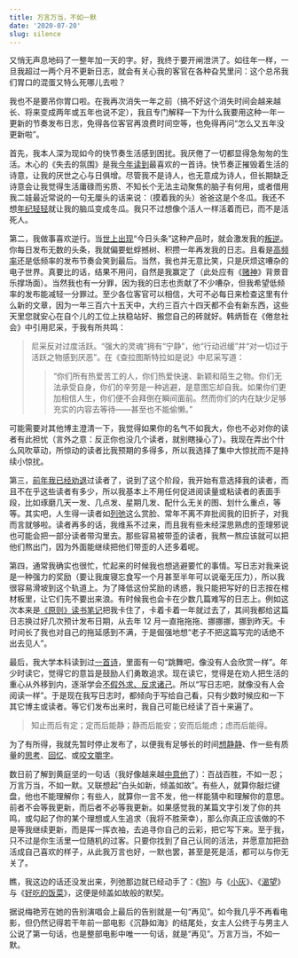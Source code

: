 ```yaml
---
title: 万言万当，不如一默
date: '2020-07-20'
slug: silence
---
```


又悄无声息地码了一整年加一天的字。好，我终于要开闸泄洪了。如往年一样，一旦我超过一两个月不更新日志，就会有关心我的客官在各种旮旯里问：这个总吊我们胃口的混蛋又特么死哪儿去啦？

我也不是要吊你胃口啦。在我再次消失一年之前（搞不好这个消失时间会越来越长、将来变成两年或五年也说不定），我且专门解释一下为什么我要用这种一年一更新的节奏发布日志，免得各位客官再浪费时间空等，也免得再问“怎么又五年没更新啦”。

首先，我本人深为现如今的快节奏生活感到困扰。我厌倦了一切都显得急匆匆的生活。木心的《失去的氛围》是我[今年读到](/cn/2020/02/old-acquaintance/)最喜欢的一首诗。快节奏正摧毁着生活的诗意，让我的厌世之心与日俱增。尽管我不是诗人，也无意成为诗人，但长期缺乏诗意会让我觉得生活庸碌而劣质、不知长个无法主动聚焦的脑子有何用，或者借用我二娃最近常说的一句无厘头的话来说：（摸着我的头）爸爸这是个冬瓜。我还不想[年纪轻轻](/cn/2020/05/youth/)就让我的脑瓜变成冬瓜。我只不过想像个活人一样活着而已，而不是活死人。

第二，我做事喜欢逆行。当[世上出现](/cn/2018/01/craving-exploit/)“今日头条”这种产品时，就会激发我的[叛逆](https://music.163.com/song?id=68444)。你每日发布无数的头条，我就偏要蚍蜉撼树、积攒一年再发我的日志。且看是[高频率](/cn/2018/03/hate-news/)还是低频率的发布节奏会笑到最后。当然，我也并无意比笑，只是厌烦这嘈杂的电子世界。真要比的话，结果不用问，自然是我赢定了（此处应有《[赌神](https://music.163.com/song?id=31341931)》背景音乐撑场面）。当然我也有一分罪，因为我的日志也贡献了不少嘈杂，但我希望低频率的发布能减轻一分罪过。至少各位客官可以相信，大可不必每日来检查这里有什么新的文章，因为一年三百六十五天中，大约三百六十四天都不会有新东西，这些天里您就安心在自个儿的工位上扶稳站好、搬您自己的砖就好。韩炳哲在《倦怠社会》中引用尼采，于我有所共鸣：

> 尼采反对过度活跃。“强大的灵魂”拥有“宁静”，他“行动迟缓”并“对一切过于活跃之物感到厌恶”。在《查拉图斯特拉如是说》中尼采写道：
>
> > “你们所有热爱苦工的人，你们热爱快速、新颖和陌生之物。你们无法承受自身，你们的辛劳是一种逃避，是意图忘却自我。如果你们更加相信人生，你们便不会拜倒在瞬间面前。然而你们的内在缺少足够充实的内容去等待——甚至也不能偷懒。”

可能需要对其他博主澄清一下，我觉得如果你的名气不如我大，你也不必对你的读者有此担忧（言外之意：反正你也没几个读者，就别瞎操心了）。我现在弄出个什么风吹草动，所惊动的读者比我预期的多得多，所以我选择了集中大惊扰而不是持续小惊扰。

第三，[前年我已经劝退](https://yihui.org/cn/2018/11/moron-readers/)过读者了，说到了这个阶段，我开始有意选择我的读者，而且不在乎这些读者有多少，所以我基本上不用任何促进阅读量或粘读者的表面手段，比如琢磨几天一发、几点发、星期几发、配什么无关的图、划什么重点，等等。其实吧，人生得一读者如[列弛](https://www.liechi.org)这么赏脸、常年不离不弃批阅我的旧折子，对我而言就够啦。读者再多的话，我维系不过来，而且我有些未经深思熟虑的歪理邪说也可能会把一部分读者带沟里去。那些容易被带歪的读者，我熬一熬应该就可以把他们熬出门，因为外面能继续把他们带歪的人还多着呢。

第四，通常我确实也很忙，忙起来的时候我也想逃避要忙的事情。写日志对我来说是一种强力的奖励（要让我废寝忘食写一个月甚至半年可以说毫无压力），所以我很容易滑坡到这个轨道上。为了降低这份奖励的诱惑，我只能把写好的日志按在棺材板里，让它们先不要出来浪。有时候我也会卡在少数几篇难写的日志上。例如这次本来是[《原则》读书笔记](/cn/2020/07/principles-notes/)把我卡住了，卡着卡着一年就过去了，其间我都给这篇日志换过好几次预计发布日期，从去年 12 月一直拖拖拖、挪挪挪，挪到昨天。卡时间长了我也对自己的拖延感到不满，于是倔强地想“老子不把这篇写完的话绝不出去见人”。

最后，我大学本科读到过[一首诗](https://www.douban.com/group/topic/11052642/)，里面有一句“跳舞吧，像没有人会欣赏一样”。年少时读它，觉得它的意旨是鼓励人们勇敢追求。现在读它，觉得是在劝人把生活的重心从外移到内，逐渐学会[不假外求、反求诸己](https://www.douban.com/note/754646949/)。所以“写日志吧，就像没有人会阅读一样”。于是现在我写日志时，都倾向于写给自己看，只有少数时候应和一下其它博主或读者。等它们发布出来时，我自己可能已经读了百十来遍了。

> 知止而后有定；定而后能静；静而后能安；安而后能虑；虑而后能得。

为了有所得，我就先暂时停止发布了，以便我有足够长的时间[想静静](/cn/2019/07/inner-peace/)、作一些有质量的[思考](/cn/2019/01/confusion-seclusion/)、[回忆](/cn/2018/12/craving/)、或[咬文嚼字](/cn/2019/04/poem-revision/)。

数日前了解到黄庭坚的一句话（我好像越来越[中意他](/cn/2018/11/eat-more/)了）：百战百胜，不如一忍；万言万当，不如一默。又联想起“白头如新，倾盖如故”。有些人，就算你敲烂键盘，他也不能理解你；有些人，就算你一言不发，他一样能猜中和理解你的意思。前者不会等我更新，而后者不必等我更新。如果感觉我的某篇文字引发了你的共鸣，或勾起了你的某个理想或人生追求（我将不胜荣幸），那么你真正应该做的不是等我继续更新，而是挥一挥衣袖，去追寻你自己的云彩，把它写下来。至于我，只不过是你生活里一位随机的过客。只要你找到了自己认同的活法，并愿意加把劲活成自己喜欢的样子，从此我万言也好，一默也罢，甚至是死是活，都可以与你无关了。

瞧，我这边的话还没发出来，列弛那边就已经动手了：《[狗](/cn/2018/10/dog/)》与《[小灰](https://www.liechi.org/cn/2020/05/xiaohui/)》、《[渴望](/cn/2018/12/craving/)》与《[好吃的饭菜](https://www.liechi.org/cn/2020/07/food-in-mind/)》，这便是倾盖如故般的默契。

据说梅艳芳在她的告别演唱会上最后的告别就是一句“再见”。如今我几乎不再看电影，但仍然记得若干年前一部电影《沉静如海》的结尾处，女主人公终于与男主人公说了第一句话，也是整部电影中唯一一句话，就是“再见”。万言万当，不如一默。
